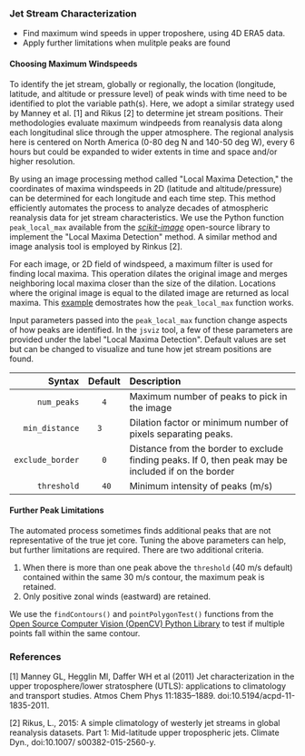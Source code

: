 ### Jet Stream Characterization

- Find maximum wind speeds in upper troposhere, using 4D ERA5 data.
- Apply further limitations when mulitple peaks are found

#### Choosing Maximum Windspeeds

To identify the jet stream, globally or regionally, the location (longitude, latitude, and altitude or pressure level) of peak winds with time need to be identified to plot the variable path(s).  Here, we adopt a similar strategy used by Manney et al. [1] and Rikus [2] to determine jet stream positions. Their methodologies evaluate maximum windpeeds from reanalysis data along each longitudinal slice through the upper atmosphere.  The regional analysis here is centered on North America (0-80 deg N and 140-50 deg W), every 6 hours but could be expanded to wider extents in time and space and/or higher resolution.

By using an image processing method called "Local Maxima Detection," the coordinates of maxima windspeeds in 2D (latitude and altitude/pressure) can be determined for each longitude and each time step.  This method efficiently automates the process to analyze decades of atmospheric reanalysis data for jet stream characteristics. We use the Python function `peak_local_max` available from the [*scikit-image*](https://scikit-image.org/) open-source library to implement the "Local Maxima Detection" method. A similar method and image analysis tool is employed by Rinkus [2].

For each image, or 2D field of windspeed, a maximum filter is used for finding local maxima. This operation dilates the original image and merges neighboring local maxima closer than the size of the dilation. Locations where the original image is equal to the dilated image are returned as local maxima. This [example](https://scikit-image.org/docs/dev/auto_examples/segmentation/plot_peak_local_max.html) demostrates how the `peak_local_max` function works.

Input parameters passed into the `peak_local_max` function change aspects of how peaks are identified.  In the `jsviz` tool, a few of these parameters are provided under the label "Local Maxima Detection". Default values are set but can be changed to visualize and tune how jet stream positions are found.

| Syntax | Default | Description |
|-----------:|:--------:|:-----------|
| `num_peaks` | `   4   ` | Maximum number of peaks to pick in the image |
| `min_distance` | `  3    ` | Dilation factor or minimum number of pixels separating peaks. |
| `exclude_border` | `   0   ` | Distance from the border to exclude finding peaks.  If 0, then peak may be included if on the border |
| `threshold` | `   40  ` | Minimum intensity of peaks (m/s) |

#### Further Peak Limitations

The automated process sometimes finds additional peaks that are not representative of the true jet core. Tuning the above parameters can help, but further limitations are required.  There are two additional criteria.

1. When there is more than one peak above the `threshold` (40 m/s default) contained within the same 30 m/s contour, the maximum peak is retained.  
2. Only positive zonal winds (eastward) are retained.

We use the `findContours()` and `pointPolygonTest()` functions from the [Open Source Computer Vision (OpenCV) Python Library](https://docs.opencv.org/master/) to test if multiple points fall within the same contour.

### References

[1] Manney GL, Hegglin MI, Daffer WH et al (2011) Jet characterization in the upper troposphere/lower stratosphere (UTLS): applications to climatology and transport studies. Atmos Chem Phys 11:1835–1889. doi:10.5194/acpd-11-1835-2011.

[2] Rikus, L., 2015: A simple climatology of westerly jet streams in global reanalysis datasets. Part 1: Mid-latitude upper tropospheric jets. Climate Dyn., doi:10.1007/ s00382-015-2560-y.
